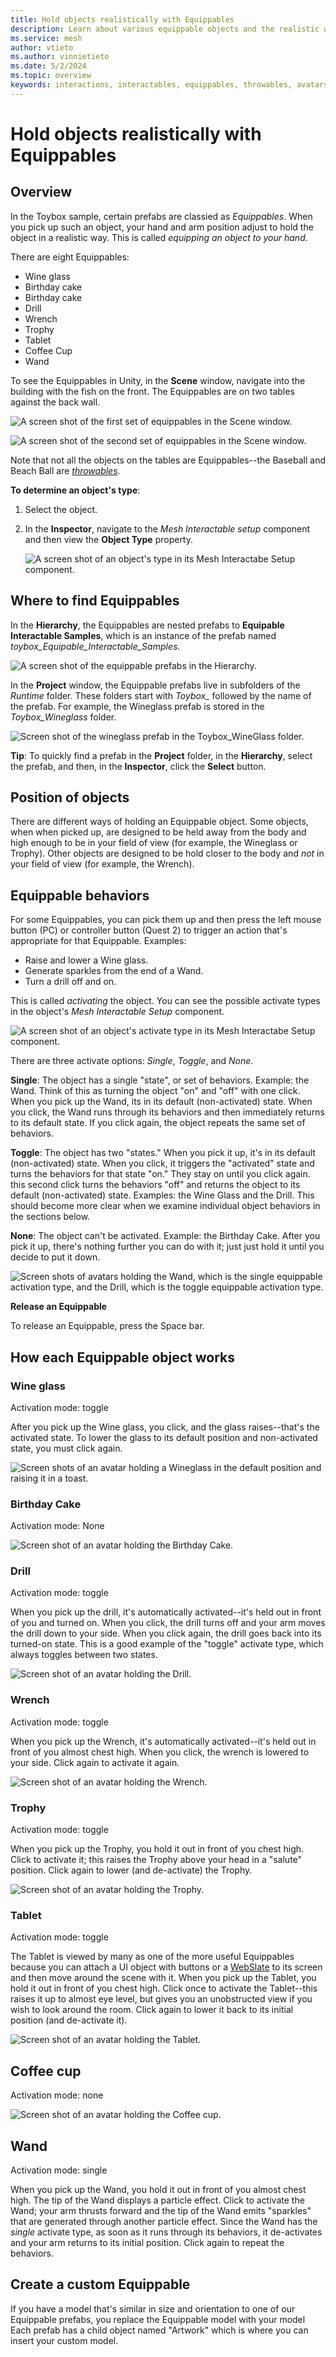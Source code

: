 ```yaml
---
title: Hold objects realistically with Equippables
description: Learn about various equippable objects and the realistic ways they can be picked up and held.
ms.service: mesh
author: vtieto
ms.author: vinnietieto
ms.date: 5/2/2024
ms.topic: overview
keywords: interactions, interactables, equippables, throwables, avatars, grab, pick up, hold, throw, attach, activate, activation
---
```


# Hold objects realistically with Equippables

## Overview

In the Toybox sample, certain prefabs are classied as *Equippables*. When you pick up such an object, your hand and arm position adjust to hold the object in a realistic way. This is called *equipping an object to your hand*.  

There are eight Equippables:

- Wine glass
- Birthday cake
- Birthday cake
- Drill
- Wrench
- Trophy
- Tablet
- Coffee Cup
- Wand

To see the Equippables in Unity, in the **Scene** window, navigate into the building with the fish on the front. The Equippables are on two tables against the back wall.

![A screen shot of the first set of equippables in the Scene window.](../../../media/enhance-your-environment/equips-in-detail/012-table1.png)

![A screen shot of the second set of equippables in the Scene window.](../../../media/enhance-your-environment/equips-in-detail/013-table2.png)

Note that not all the objects on the tables are Equippables--the Baseball and Beach Ball are [*throwables*](./interactables.md#throwable). 

**To determine an object's type**:
1. Select the object.
1. In the **Inspector**, navigate to the *Mesh Interactable setup* component and then view the **Object Type** property.

    ![A screen shot of an object's type in its Mesh Interactabe Setup component.](../../../media/enhance-your-environment/equips-in-detail/014-object-type.png)

## Where to find Equippables

In the **Hierarchy**, the Equippables are nested prefabs to **Equipable Interactable Samples**, which is an instance of the prefab named *toybox_Equipable_Interactable_Samples*.

![A screen shot of the equippable prefabs in the Hierarchy.](../../../media/enhance-your-environment/equips-in-detail/001-equips-in-the-hierarchy.png)

In the **Project** window, the Equippable prefabs live in subfolders of the *Runtime* folder. These folders start with *Toybox_* followed by the name of the prefab. For example, the Wineglass prefab is stored in the *Toybox_Wineglass* folder.

![Screen shot of the wineglass prefab in the Toybox_WineGlass folder.](../../../media/enhance-your-environment/equips-in-detail/005-wineglass-location-in-folder.png)

**Tip**: To quickly find a prefab in the **Project** folder, in the **Hierarchy**, select the prefab, and then, in the **Inspector**, click the **Select** button.

## Position of objects

There are different ways of holding an Equippable object. Some objects, when when picked up, are designed to be held away from the body and high enough to be in your field of view (for example, the Wineglass or Trophy). Other objects are designed to be hold closer to the body and *not* in your field of view (for example, the Wrench).

## Equippable behaviors

For some Equippables, you can pick them up and then press the left mouse button (PC) or controller button (Quest 2) to trigger an action that's appropriate for that Equippable. Examples:

- Raise and lower a Wine glass.
- Generate sparkles from the end of a Wand.
- Turn a drill off and on.

This is called *activating* the object. You can see the possible activate types in the object's *Mesh Interactable Setup* component.

![A screen shot of an object's activate type in its Mesh Interactabe Setup component.](../../../media/enhance-your-environment/equips-in-detail/015-activate-type.png)

There are three activate options: *Single*, *Toggle*, and *None*.

**Single**: The object has a single "state", or set of behaviors. Example: the Wand. Think of this as turning the object "on" and "off" with one click. When you pick up the Wand, its in its default (non-activated) state. When you click, the Wand runs through its behaviors and then immediately returns to its default state. If you click again, the object repeats the same set of behaviors.

**Toggle**: The object has two "states." When you pick it up, it's in its default (non-activated) state. When you click, it triggers the "activated" state and turns the behaviors for that state "on." They stay on until you click again. this second click turns the behaviors "off" and returns the object to its default (non-activated) state. Examples: the Wine Glass and the Drill. This should become more clear when we examine individual object behaviors in the sections below.

**None**: The object can't be activated. Example: the Birthday Cake. After you pick it up, there's nothing further you can do with it; just just hold it until you decide to put it down.

![Screen shots of avatars holding the Wand, which is the single equippable activation type, and the Drill, which is the toggle equippable activation type.](../../../media/enhance-your-environment/equips-in-detail/003-activation-type-examples.png)

**Release an Equippable**

To release an Equippable, press the Space bar.

## How each Equippable object works

### Wine glass

Activation mode: toggle

After you pick up the Wine glass, you click, and the glass raises--that's the activated state. To lower the glass to its default position and non-activated state, you must click again.

![Screen shots of an avatar holding a Wineglass in the default position and raising it in a toast.](../../../media/enhance-your-environment/equips-in-detail/006-wineglass-toast.png)

### Birthday Cake

Activation mode: None

![Screen shot of an avatar holding the Birthday Cake.](../../../media/enhance-your-environment/equips-in-detail/011-birthday-cake.png)

### Drill

Activation mode: toggle

When you pick up the drill, it's automatically activated--it's held out in front of you and turned on. When you click, the drill turns off and your arm moves the drill down to your side. When you click again, the drill goes back into its turned-on state. This is a good example of the "toggle" activate type, which always toggles between two states.

![Screen shot of an avatar holding the Drill.](../../../media/enhance-your-environment/equips-in-detail/016-drill.png)

### Wrench

Activation mode: toggle

When you pick up the Wrench, it's automatically activated--it's held out in front of you almost chest high. When you click, the wrench is lowered to your side. Click again to activate it again.

![Screen shot of an avatar holding the Wrench.](../../../media/enhance-your-environment/equips-in-detail/017-wrench.png)

### Trophy

Activation mode: toggle

When you pick up the Trophy, you hold it out in front of you chest high. Click to activate it; this raises the Trophy above your head in a "salute" position. Click again to lower (and de-activate) the Trophy.

![Screen shot of an avatar holding the Trophy.](../../../media/enhance-your-environment/equips-in-detail/018-trophy.png)

### Tablet

Activation mode: toggle

The Tablet is viewed by many as one of the more useful Equippables because you can attach a UI object with buttons or a [WebSlate](../webcontent.md) to its screen and then move around the scene with it. When you pick up the Tablet, you hold it out in front of you chest high. Click once to activate the Tablet--this raises it up to almost eye level, but gives you an unobstructed view if you wish to look around the room. Click again to lower it back to its initial position (and de-activate it).

![Screen shot of an avatar holding the Tablet.](../../../media/enhance-your-environment/equips-in-detail/019-tablet.png)

## Coffee cup

Activation mode: none

![Screen shot of an avatar holding the Coffee cup.](../../../media/enhance-your-environment/equips-in-detail/020-coffee-cup.png)

## Wand

Activation mode: single

When you pick up the Wand, you hold it out in front of you almost chest high. The tip of the Wand displays a particle effect. Click to activate the Wand; your arm thrusts forward and the tip of the Wand emits "sparkles" that are generated through another particle effect. Since the Wand has the *single* activate type, as soon as it runs through its behaviors, it de-activates and your arm returns to its initial position. Click again to repeat the behaviors.

## Create a custom Equippable

If you have a model that's similar in size and orientation to one of our Equippable prefabs, you replace the Equippable model with your model Each prefab has a child object named "Artwork" which is where you can insert your custom model.
